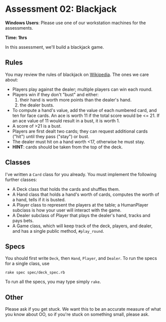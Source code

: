 # Assessment 02: Blackjack

**Windows Users**: Please use one of our workstation machines for the assessments.

**Time: 1hrs**

In this assessment, we'll build a blackjack game.

## Rules

You may review the rules of blackjack on
[Wikipedia][wiki-blackjack]. The ones we care about:

* Players play against the dealer; multiple players can win each round.
* Players win if they don't "bust" and either:
    1. their hand is worth more points than the dealer's hand.
    2. the dealer busts.
* To compute a hand's value, add the value of each numbered card, and ten for
  face cards. An ace is worth 11 if the total score would be <= 21. If an ace
  value of 11 would result in a bust, it is worth 1.
* A score of >21 is a bust.
* Players are first dealt two cards; they can request additional cards
  ("hit") until they pass ("stay") or bust.
* The dealer must hit on a hand worth <17, otherwise he must stay.
* **HINT**: cards should be taken from the top of the deck.

[wiki-blackjack]: http://en.wikipedia.org/wiki/Blackjack

## Classes

I've written a `Card` class for you already. You must implement the following
further classes:

* A Deck class that holds the cards and shuffles them.
* A Hand class that holds a hand's worth of cards, computes the worth of a
  hand, tells if it is busted.
* A Player class to represent the players at the table; a HumanPlayer
  subclass is how your user will interact with the game.
* A Dealer subclass of Player that plays the dealer's hand, tracks and pays
  bets.
* A Game class, which will keep track of the deck, players, and dealer, and
  has a single public method, `#play_round`.

## Specs

You should first write `Deck`, then `Hand`, `Player`, and `Dealer`. To run
the specs for a single class, use

    rake spec spec/deck_spec.rb

To run all the specs, you may type simply `rake`.

## Other

Please ask if you get stuck. We want this to be an accurate measure of what
you know about OO, so if you're stuck on something small, please ask.
